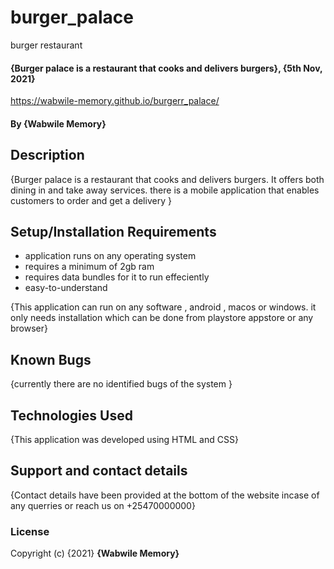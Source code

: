 # burger_palace
burger restaurant
#### {Burger palace is a restaurant that cooks and delivers burgers}, {5th Nov, 2021}
https://wabwile-memory.github.io/burgerr_palace/
#### By **{Wabwile Memory}**
## Description
{Burger palace is a restaurant that cooks and delivers burgers. It offers both dining in and take away services. there is a mobile application that enables customers to order and get a delivery }
## Setup/Installation Requirements
* application runs on any operating system
* requires a minimum of 2gb ram
* requires data bundles for it to run effeciently
* easy-to-understand

{This application can run on any software , android , macos or windows. it only needs installation which can be done from playstore appstore or any browser}
## Known Bugs
{currently there are no identified bugs of the system }
## Technologies Used
{This application was developed using HTML and CSS}
## Support and contact details
{Contact details have been provided at the bottom of the website incase of any querries or reach us on +25470000000}
### License
Copyright (c) {2021} **{Wabwile Memory}**
